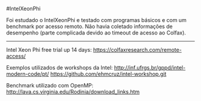 #IntelXeonPhi

Foi estudado o IntelXeonPhi e testado com programas básicos e com um benchmark por acesso remoto.
Não havia coletado informações de desempenho (parte complicada devido ao timeout de acesso ao Colfax).

----

Intel Xeon Phi free trial up 14 days:
https://colfaxresearch.com/remote-access/

Exemplos utilizados de workshops da Intel:
http://inf.ufrgs.br/gppd/intel-modern-code/pt/
https://github.com/ehmcruz/intel-workshop.git

Benchmark utilizado com OpenMP:
http://lava.cs.virginia.edu/Rodinia/download_links.htm


